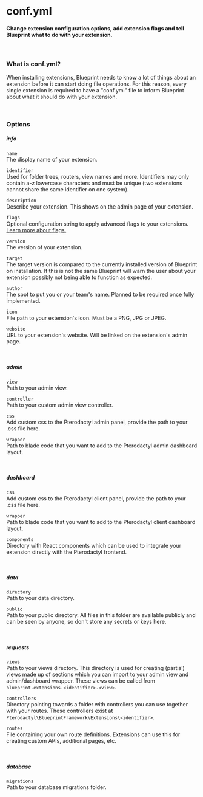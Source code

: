# conf.yml
<h4 class="fw-light">Change extension configuration options, add extension flags and tell Blueprint what to do with your extension.</h4><br/>

### **What is conf.yml?**
When installing extensions, Blueprint needs to know a lot of things about an extension before it can start doing file operations. For this reason, every single extension is required to have a "conf.yml" file to inform Blueprint about what it should do with your extension.

<br/>

### **Options**

##### info
`name` <tag type="required"/></tag>\
The display name of your extension.

`identifier` <tag type="required"/></tag>\
Used for folder trees, routers, view names and more. Identifiers may only contain a-z lowercase characters and must be unique (two extensions cannot share the same identifier on one system).

`description` <tag type="required"/></tag>\
Describe your extension. This shows on the admin page of your extension.

`flags`\
Optional configuration string to apply advanced flags to your extensions. [Learn more about flags.](?page=documentation/flags)

`version` <tag type="required"/></tag>\
The version of your extension.

`target` <tag type="required"/></tag>\
The target version is compared to the currently installed version of Blueprint on installation. If this is not the same Blueprint will warn the user about your extension possibly not being able to function as expected.

`author`\
The spot to put you or your team's name. Planned to be required once fully implemented.

`icon`\
File path to your extension's icon. Must be a PNG, JPG or JPEG.

`website`\
URL to your extension's website. Will be linked on the extension's admin page.

<br/>

##### admin
`view` <tag type="required"/></tag>\
Path to your admin view.

`controller`\
Path to your custom admin view controller.

`css`\
Add custom css to the Pterodactyl admin panel, provide the path to your .css file here.

`wrapper`\
Path to blade code that you want to add to the Pterodactyl admin dashboard layout.

<br/>

##### dashboard
`css`\
Add custom css to the Pterodactyl client panel, provide the path to your .css file here.

`wrapper`\
Path to blade code that you want to add to the Pterodactyl client dashboard layout.

`components`\
Directory with React components which can be used to integrate your extension directly with the Pterodactyl frontend.

<br/>

##### data
`directory`\
Path to your data directory.

`public`\
Path to your public directory. All files in this folder are available publicly and can be seen by anyone, so don't store any secrets or keys here.

<br/>

##### requests
`views` <tag type="new" content="beta-316A3"/></tag>\
Path to your views directory. This directory is used for creating (partial) views made up of sections which you can import to your admin view and admin/dashboard wrapper. These views can be called from `blueprint.extensions.<identifier>.<view>`.

`controllers` <tag type="new" content="beta-316A3"/></tag>\
Directory pointing towards a folder with controllers you can use together with your routes. These controllers exist at `Pterodactyl\BlueprintFramework\Extensions\<identifier>`.

`routes` <tag type="new" content="beta-316A3"/></tag>\
File containing your own route definitions. Extensions can use this for creating custom APIs, additional pages, etc.

<br/>

##### database
`migrations`\
Path to your database migrations folder.